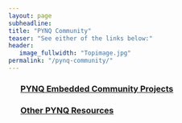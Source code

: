 ```yaml
---
layout: page
subheadline:
title: "PYNQ Community"
teaser: "See either of the links below:"
header:
   image_fullwidth: "Topimage.jpg"
permalink: "/pynq-community/"
---
```

<ul>
    <h3><a href="">PYNQ Embedded Community Projects</a></h3>
    <h3><a href="">Other PYNQ Resources</a></h3>
</ul>